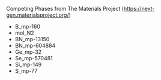 Competing Phases from The Materials Project (https://next-gen.materialsproject.org/)
 - B_mp-160
 - mol_N2
 - BN_mp-13150
 - BN_mp-604884
 - Ge_mp-32
 - Se_mp-570481
 - Si_mp-149
 - S_mp-77
